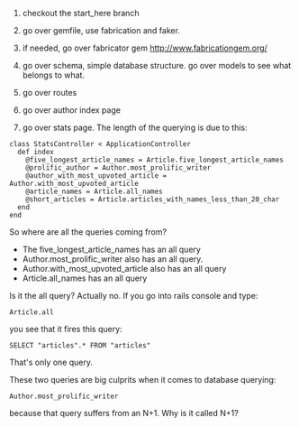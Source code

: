 1. checkout the start_here branch

2. go over gemfile, use fabrication and faker.
3. if needed, go over fabricator gem http://www.fabricationgem.org/
4. go over schema, simple database structure. go over models to see what belongs to what.
5. go over routes
6. go over author index page
7. go over stats page. The length of the querying is due to this:

```
class StatsController < ApplicationController
  def index
    @five_longest_article_names = Article.five_longest_article_names
    @prolific_author = Author.most_prolific_writer
    @author_with_most_upvoted_article = Author.with_most_upvoted_article
    @article_names = Article.all_names
    @short_articles = Article.articles_with_names_less_than_20_char
  end
end
```

So where are all the queries coming from?
- The five_longest_article_names has an all query
- Author.most_prolific_writer also has an all query.
- Author.with_most_upvoted_article also has an all query
- Article.all_names has an all query

Is it the all query? Actually no. If you go into rails console and type:

```
Article.all
```

you see that it fires this query:

```
SELECT "articles".* FROM "articles"
```

That's only one query.

These two queries are big culprits when it comes to database querying:

```rails
Author.most_prolific_writer
```

because that query suffers from an N+1. Why is it called N+1?
